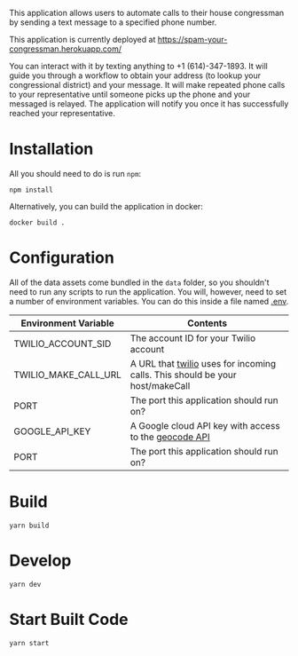 This application allows users to automate calls to their house congressman by sending a text message to a specified phone number.

This application is currently deployed at https://spam-your-congressman.herokuapp.com/

You can interact with it by texting anything to +1 (614)-347-1893. It will guide you through a workflow to obtain your address (to lookup your congressional district) and your message. It will make repeated phone calls to your representative until someone picks up the phone and your messaged is relayed. The application will notify you once it has successfully reached your representative.

# Installation

All you should need to do is run `npm`:

```
npm install
```

Alternatively, you can build the application in docker:

```
docker build .
```

# Configuration

All of the data assets come bundled in the `data` folder, so you shouldn't need to run any scripts to run the application. You will, however, need to set a number of environment variables. You can do this inside a file named [.env](https://www.freecodecamp.org/news/nodejs-custom-env-files-in-your-apps-fa7b3e67abe1/).

| Environment Variable | Contents                                                                                                                  |
| -------------------- | ------------------------------------------------------------------------------------------------------------------------- |
| TWILIO_ACCOUNT_SID   | The account ID for your Twilio account                                                                                    |
| TWILIO_MAKE_CALL_URL | A URL that [twilio](https://www.twilio.com/) uses for incoming calls. This should be your host/makeCall                   |
| PORT                 | The port this application should run on?                                                                                  |
| GOOGLE_API_KEY       | A Google cloud API key with access to the [geocode API](https://developers.google.com/maps/documentation/geocoding/start) |
| PORT                 | The port this application should run on?                                                                                  | TWILIO_OUTGOING_NUMBER | The number Twilio will make calls from |

# Build

```
yarn build
```

# Develop

```
yarn dev
```

# Start Built Code

```
yarn start
```
